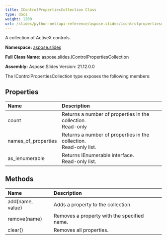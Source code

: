 ```yaml
---
title: IControlPropertiesCollection Class
type: docs
weight: 1200
url: /slides/python-net/api-reference/aspose.slides/icontrolpropertiescollection/
---
```


A collection of ActiveX controls.

**Namespace:** [aspose.slides](/slides/python-net/api-reference/aspose.slides/)

**Full Class Name:** aspose.slides.IControlPropertiesCollection

**Assembly:**  Aspose.Slides Version: 21.12.0.0

The IControlPropertiesCollection type exposes the following members:
## **Properties**
|**Name**|**Description**|
| :- | :- |
|count|Returns a number of properties in the collection.<br/>            Read-only|
|names_of_properties|Returns a number of properties in the collection.<br/>            Read-only list.|
|as_ienumerable|Returns IEnumerable interface.<br/>            Read-only list.|
## **Methods**
|**Name**|**Description**|
| :- | :- |
|add(name, value)|Adds a property to the collection.|
|remove(name)|Removes a property with the specified name.|
|clear()|Removes all properties.|
